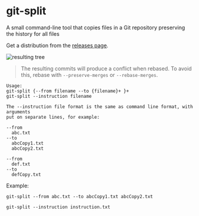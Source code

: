 # git-split
A small command-line tool that copies files in a Git repository preserving the history for all files

Get a distribution from the [releases page](https://github.com/h0tk3y/git-split/releases).

![resulting tree](https://user-images.githubusercontent.com/1888526/53649646-aa61d080-3c53-11e9-85a6-83336ac7e1e4.png)

> The resulting commits will produce a conflict when rebased. To avoid this, rebase with `--preserve-merges` or `--rebase-merges`.

```
Usage:
git-split {--from filename --to {filename}+ }+
git-split --instruction filename

The --instruction file format is the same as command line format, with arguments
put on separate lines, for example:

--from
  abc.txt
--to
  abcCopy1.txt
  abcCopy2.txt

--from
  def.txt
--to
  defCopy.txt
```

Example:

```
git-split --from abc.txt --to abcCopy1.txt abcCopy2.txt
```

```
git-split --instruction instruction.txt
```
